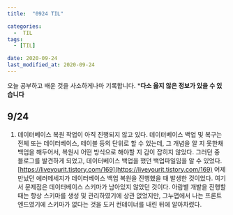 ```yaml
---
title:  "0924 TIL" 

categories:
  -  TIL
tags:
  - [TIL]

date: 2020-09-24
last_modified_at: 2020-09-24
---
```


오늘 공부하고 배운 것을 사소하게나마 기록합니다. 
***다소 옳지 않은 정보가 있을 수 있습니다**

## 9/24

1. 데이터베이스 복원 작업이 아직 진행되지 않고 있다. 데이터베이스 백업 및 복구는 전체 또는 데이터베이스, 테이블 등의 단위로 할 수 있는데, 그 개념을 알 지 못한채 백업을 해두어서, 복원시 어떤 방식으로 해야할 지 감이 잡히지 않았다. 그러던 중 블로그를 발견하게 되었고, 데이터베이스 백업을 했던 백업파일임을 알 수 있었다. 
[https://liveyourit.tistory.com/169](https://liveyourit.tistory.com/169)
어제 만났던 에러메세지가 데이터베이스 백업 복원을 진행했을 때 발생한 것이었다. 여기서 문제점은 데이터베이스 스키마가 남아있지 않았던 것이다. 아람별 개발을 진행할 때는 항상 스키마를 생성 및 관리하였기에 상관 없었지만, 그누맵에서 나는 프론트엔드였기에 스키마가 없다는 것을 도커 컨테이너를 내린 뒤에 알아차렸다.